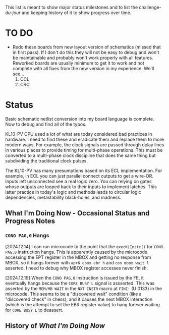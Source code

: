 This list is meant to show major status milestones and to list the
challenge-_du-jour_ and keeping history of it to show progress over
time.

# TO DO

* Redo these boards from new layout version of schematics (missed that
  in first pass). If I don't do this they will not be easy to debug
  and won't be maintainable and probably won't work properly with all
  features. Reworked boards are usually minimum to get it to work and
  not complete with all fixes from the new version in my
  experience. We'll see...
  1. CCL
  1. CRC

# Status
Basic schematic netlist conversion into my board language is
complete. Now to debug and find all of the typos.
  
KL10-PV CPU used a _lot_ of what are today considered bad practices in
hardware. I need to find these and eradicate them and replace them to
more modern ways. For example, the clock signals are passed through
delay lines in various places to provide timing for multi-phase
operations. This must be converted to a multi-phase clock discipline
that does the same thing but subdividing the traditional clock pulses.

The KL10-PV has many presumptions based on its ECL implementation.
For example, in ECL you can just parallel connect outputs to get a
wire-OR. Inputs left unconnected see a real logic zero. You can
relying on gates whose outputs are looped back to their inputs to
implement latches. This latter practice in today's logic and methods
leads to circular logic dependencies, metastability black-holes, and
madness.

## What I'm Doing Now - Occasional Status and Progress Notes

### `CONO PAG,0` Hangs

[2024.12.14] I can run microcode to the point that the `execKLInstr()`
for `CONO PAG,0` instruction hangs. This is apparently caused by the
microcode accessing the EPT register in the MBOX and getting no
response from MBOX, so it hangs forever with `apr6 ebox ebr h` and
`con mbox wait l` asserted. I need to debug why MBOX register accesses
never finish.

[2024.12.19] When the `CONO PAG,0` instruction is issued by the FE, it
eventually hangs because the `CORE BUSY L` signal is assserted.  This
was asserted by the `MEM/MB WAIT` in the `NXT INSTR` macro at `FINI:`
(U 0133) in the microcode. This seems to be a "discovered wait"
condition (like a "discovered check" in chess), and it causes the next
MBOX interaction (which is the attempt to set the EBR register value)
to hang forever waiting for `CORE BUSY L` to deassert.


## History of _What I'm Doing Now_
